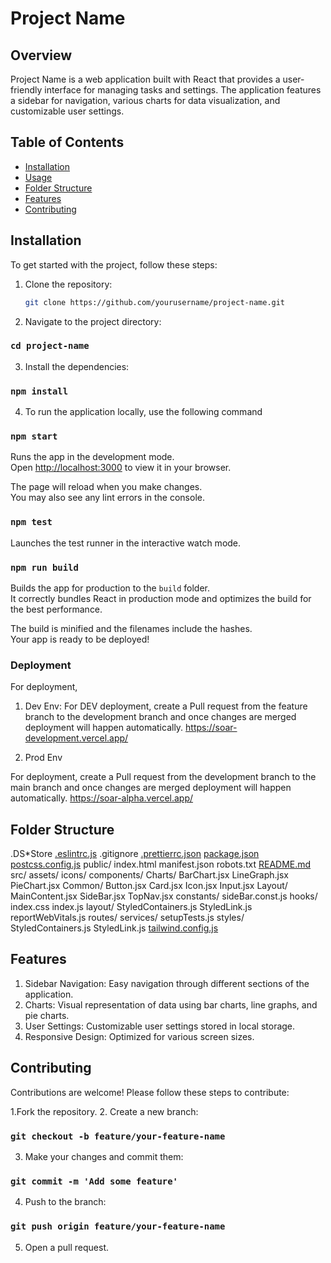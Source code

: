 # Project Name

## Overview

Project Name is a web application built with React that provides a user-friendly interface for managing tasks and settings. The application features a sidebar for navigation, various charts for data visualization, and customizable user settings.

## Table of Contents

- [Installation](#installation)
- [Usage](#usage)
- [Folder Structure](#folder-structure)
- [Features](#features)
- [Contributing](#contributing)

## Installation

To get started with the project, follow these steps:

1. Clone the repository:

   ```sh
   git clone https://github.com/yourusername/project-name.git

   ```

2. Navigate to the project directory:

### `cd project-name`

3. Install the dependencies:

### `npm install`

4. To run the application locally, use the following command

### `npm start`

Runs the app in the development mode.\
Open [http://localhost:3000](http://localhost:3000) to view it in your browser.

The page will reload when you make changes.\
You may also see any lint errors in the console.

### `npm test`

Launches the test runner in the interactive watch mode.

### `npm run build`

Builds the app for production to the `build` folder.\
It correctly bundles React in production mode and optimizes the build for the best performance.

The build is minified and the filenames include the hashes.\
Your app is ready to be deployed!

### Deployment

For deployment,

1. Dev Env:
   For DEV deployment, create a Pull request from the feature branch to the development branch and once changes are merged deployment will happen automatically.
   https://soar-development.vercel.app/

2. Prod Env

For deployment, create a Pull request from the development branch to the main branch and once changes are merged deployment will happen automatically.
https://soar-alpha.vercel.app/

## Folder Structure

.DS*Store
[.eslintrc.js](http://\_vscodecontentref*/1)
.gitignore
[.prettierrc.json](http://_vscodecontentref_/2)
[package.json](http://_vscodecontentref_/3)
[postcss.config.js](http://_vscodecontentref_/4)
public/
index.html
manifest.json
robots.txt
[README.md](http://_vscodecontentref_/5)
src/
assets/
icons/
components/
Charts/
BarChart.jsx
LineGraph.jsx
PieChart.jsx
Common/
Button.jsx
Card.jsx
Icon.jsx
Input.jsx
Layout/
MainContent.jsx
SideBar.jsx
TopNav.jsx
constants/
sideBar.const.js
hooks/
index.css
index.js
layout/
StyledContainers.js
StyledLink.js
reportWebVitals.js
routes/
services/
setupTests.js
styles/
StyledContainers.js
StyledLink.js
[tailwind.config.js](http://_vscodecontentref_/6)

## Features

1. Sidebar Navigation: Easy navigation through different sections of the application.
2. Charts: Visual representation of data using bar charts, line graphs, and pie charts.
3. User Settings: Customizable user settings stored in local storage.
4. Responsive Design: Optimized for various screen sizes.

## Contributing

Contributions are welcome! Please follow these steps to contribute:

1.Fork the repository. 2. Create a new branch:

### `git checkout -b feature/your-feature-name`

3. Make your changes and commit them:

### `git commit -m 'Add some feature'`

4. Push to the branch:

### `git push origin feature/your-feature-name`

5. Open a pull request.
